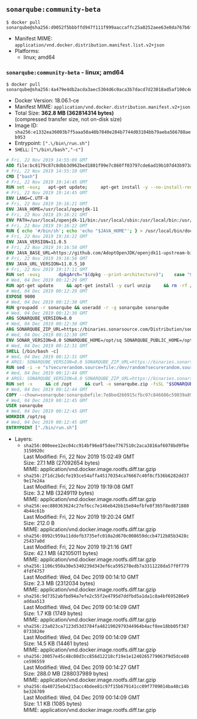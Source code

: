 ## `sonarqube:community-beta`

```console
$ docker pull sonarqube@sha256:d9052f5bbbffd947f111f999aaccaffc25a0252aee63e0da767b6fcae3ac084b
```

-	Manifest MIME: `application/vnd.docker.distribution.manifest.list.v2+json`
-	Platforms:
	-	linux; amd64

### `sonarqube:community-beta` - linux; amd64

```console
$ docker pull sonarqube@sha256:4a479e4db2acda3aec5304d6c0aca3b7dacd7d23018ad5af100c4da7b6bfc81a
```

-	Docker Version: 18.06.1-ce
-	Manifest MIME: `application/vnd.docker.distribution.manifest.v2+json`
-	Total Size: **362.8 MB (362814314 bytes)**  
	(compressed transfer size, not on-disk size)
-	Image ID: `sha256:e1332ea36003b7f5aaa50a48b7840e284b7744d03104bb79aeba566788aeb953`
-	Entrypoint: `[".\/bin\/run.sh"]`
-	`SHELL`: `["\/bin\/bash","-c"]`

```dockerfile
# Fri, 22 Nov 2019 14:55:09 GMT
ADD file:bc8179c87c8dbb3d962bed1801f99e7c860ff03797cde6ad19b107d43b973ada in / 
# Fri, 22 Nov 2019 14:55:10 GMT
CMD ["bash"]
# Fri, 22 Nov 2019 19:14:45 GMT
RUN set -eux; 	apt-get update; 	apt-get install -y --no-install-recommends 		ca-certificates p11-kit 	; 	rm -rf /var/lib/apt/lists/*
# Fri, 22 Nov 2019 19:14:45 GMT
ENV LANG=C.UTF-8
# Fri, 22 Nov 2019 19:16:21 GMT
ENV JAVA_HOME=/usr/local/openjdk-11
# Fri, 22 Nov 2019 19:16:21 GMT
ENV PATH=/usr/local/openjdk-11/bin:/usr/local/sbin:/usr/local/bin:/usr/sbin:/usr/bin:/sbin:/bin
# Fri, 22 Nov 2019 19:16:22 GMT
RUN { echo '#/bin/sh'; echo 'echo "$JAVA_HOME"'; } > /usr/local/bin/docker-java-home && chmod +x /usr/local/bin/docker-java-home && [ "$JAVA_HOME" = "$(docker-java-home)" ]
# Fri, 22 Nov 2019 19:16:22 GMT
ENV JAVA_VERSION=11.0.5
# Fri, 22 Nov 2019 19:16:58 GMT
ENV JAVA_BASE_URL=https://github.com/AdoptOpenJDK/openjdk11-upstream-binaries/releases/download/jdk-11.0.5%2B10/OpenJDK11U-jre_
# Fri, 22 Nov 2019 19:16:58 GMT
ENV JAVA_URL_VERSION=11.0.5_10
# Fri, 22 Nov 2019 19:17:11 GMT
RUN set -eux; 		dpkgArch="$(dpkg --print-architecture)"; 	case "$dpkgArch" in 		amd64) upstreamArch='x64' ;; 		arm64) upstreamArch='aarch64' ;; 		*) echo >&2 "error: unsupported architecture: $dpkgArch" ;; 	esac; 		savedAptMark="$(apt-mark showmanual)"; 	apt-get update; 	apt-get install -y --no-install-recommends 		dirmngr 		gnupg 		wget 	; 	rm -rf /var/lib/apt/lists/*; 		wget -O openjdk.tgz.asc "${JAVA_BASE_URL}${upstreamArch}_linux_${JAVA_URL_VERSION}.tar.gz.sign"; 	wget -O openjdk.tgz "${JAVA_BASE_URL}${upstreamArch}_linux_${JAVA_URL_VERSION}.tar.gz" --progress=dot:giga; 		export GNUPGHOME="$(mktemp -d)"; 	gpg --batch --keyserver ha.pool.sks-keyservers.net --keyserver-options no-self-sigs-only --recv-keys CA5F11C6CE22644D42C6AC4492EF8D39DC13168F; 	gpg --batch --keyserver ha.pool.sks-keyservers.net --recv-keys EAC843EBD3EFDB98CC772FADA5CD6035332FA671; 	gpg --batch --list-sigs --keyid-format 0xLONG CA5F11C6CE22644D42C6AC4492EF8D39DC13168F 		| tee /dev/stderr 		| grep '0xA5CD6035332FA671' 		| grep 'Andrew Haley'; 	gpg --batch --verify openjdk.tgz.asc openjdk.tgz; 	gpgconf --kill all; 	rm -rf "$GNUPGHOME"; 		mkdir -p "$JAVA_HOME"; 	tar --extract 		--file openjdk.tgz 		--directory "$JAVA_HOME" 		--strip-components 1 		--no-same-owner 	; 	rm openjdk.tgz*; 			apt-mark auto '.*' > /dev/null; 	[ -z "$savedAptMark" ] || apt-mark manual $savedAptMark > /dev/null; 	apt-get purge -y --auto-remove -o APT::AutoRemove::RecommendsImportant=false; 		{ 		echo '#!/usr/bin/env bash'; 		echo 'set -Eeuo pipefail'; 		echo 'if ! [ -d "$JAVA_HOME" ]; then echo >&2 "error: missing JAVA_HOME environment variable"; exit 1; fi'; 		echo 'cacertsFile=; for f in "$JAVA_HOME/lib/security/cacerts" "$JAVA_HOME/jre/lib/security/cacerts"; do if [ -e "$f" ]; then cacertsFile="$f"; break; fi; done'; 		echo 'if [ -z "$cacertsFile" ] || ! [ -f "$cacertsFile" ]; then echo >&2 "error: failed to find cacerts file in $JAVA_HOME"; exit 1; fi'; 		echo 'trust extract --overwrite --format=java-cacerts --filter=ca-anchors --purpose=server-auth "$cacertsFile"'; 	} > /etc/ca-certificates/update.d/docker-openjdk; 	chmod +x /etc/ca-certificates/update.d/docker-openjdk; 	/etc/ca-certificates/update.d/docker-openjdk; 		find "$JAVA_HOME/lib" -name '*.so' -exec dirname '{}' ';' | sort -u > /etc/ld.so.conf.d/docker-openjdk.conf; 	ldconfig; 		java --version
# Wed, 04 Dec 2019 00:12:29 GMT
RUN apt-get update     && apt-get install -y curl unzip     && rm -rf /var/lib/apt/lists/*
# Wed, 04 Dec 2019 00:12:29 GMT
EXPOSE 9000
# Wed, 04 Dec 2019 00:12:30 GMT
RUN groupadd -r sonarqube && useradd -r -g sonarqube sonarqube
# Wed, 04 Dec 2019 00:12:30 GMT
ARG SONARQUBE_VERSION=8.0
# Wed, 04 Dec 2019 00:12:30 GMT
ARG SONARQUBE_ZIP_URL=https://binaries.sonarsource.com/Distribution/sonarqube/sonarqube-8.0.zip
# Wed, 04 Dec 2019 00:12:30 GMT
ENV SONAR_VERSION=8.0 SONARQUBE_HOME=/opt/sq SONARQUBE_PUBLIC_HOME=/opt/sonarqube
# Wed, 04 Dec 2019 00:12:31 GMT
SHELL [/bin/bash -c]
# Wed, 04 Dec 2019 00:12:31 GMT
# ARGS: SONARQUBE_VERSION=8.0 SONARQUBE_ZIP_URL=https://binaries.sonarsource.com/Distribution/sonarqube/sonarqube-8.0.zip
RUN sed -i -e "s?securerandom.source=file:/dev/random?securerandom.source=file:/dev/urandom?g"   "$JAVA_HOME/conf/security/java.security"
# Wed, 04 Dec 2019 00:12:44 GMT
# ARGS: SONARQUBE_VERSION=8.0 SONARQUBE_ZIP_URL=https://binaries.sonarsource.com/Distribution/sonarqube/sonarqube-8.0.zip
RUN set -x     && cd /opt     && curl -o sonarqube.zip -fsSL "$SONARQUBE_ZIP_URL"     && rm -Rf "${SONARQUBE_ZIP_DIR}"     && unzip -q sonarqube.zip     && mv "sonarqube-${SONARQUBE_VERSION}" sq     && rm sonarqube.zip*     && rm --recursive --force "$SONARQUBE_HOME/bin"/*     && mv "$SONARQUBE_HOME/conf" "$SONARQUBE_HOME/conf_save"     && mv "$SONARQUBE_HOME/extensions" "$SONARQUBE_HOME/extensions_save"     && rm --recursive --force "$SONARQUBE_HOME/logs"     && rm --recursive --force "$SONARQUBE_HOME/data"     && mkdir --parents "$SONARQUBE_PUBLIC_HOME/conf"     && mkdir --parents "$SONARQUBE_PUBLIC_HOME/extensions"     && mkdir --parents "$SONARQUBE_PUBLIC_HOME/logs"     && mkdir --parents "$SONARQUBE_PUBLIC_HOME/data"     && cp --recursive "$SONARQUBE_HOME/conf_save"/* "$SONARQUBE_PUBLIC_HOME/conf/"     && cp --recursive "$SONARQUBE_HOME/extensions_save"/* "$SONARQUBE_PUBLIC_HOME/extensions/"     && ln -s "$SONARQUBE_PUBLIC_HOME/conf" "$SONARQUBE_HOME/conf"     && ln -s "$SONARQUBE_PUBLIC_HOME/extensions" "$SONARQUBE_HOME/extensions"     && ln -s "$SONARQUBE_PUBLIC_HOME/logs" "$SONARQUBE_HOME/logs"     && ln -s "$SONARQUBE_PUBLIC_HOME/data" "$SONARQUBE_HOME/data"     && chown --recursive sonarqube:sonarqube "$SONARQUBE_HOME" "$SONARQUBE_PUBLIC_HOME"
# Wed, 04 Dec 2019 00:12:44 GMT
COPY --chown=sonarqube:sonarqubefile:7e8bed266915cfbc07c846686c59039a89cda10c59553d4ba545b4c34d032e46 in /opt/sq/bin/ 
# Wed, 04 Dec 2019 00:12:45 GMT
USER sonarqube
# Wed, 04 Dec 2019 00:12:45 GMT
WORKDIR /opt/sq
# Wed, 04 Dec 2019 00:12:45 GMT
ENTRYPOINT ["./bin/run.sh"]
```

-	Layers:
	-	`sha256:000eee12ec04cc914bf96e8f5dee7767510c2aca3816af6078bd9fbe3150920c`  
		Last Modified: Fri, 22 Nov 2019 15:02:49 GMT  
		Size: 27.1 MB (27092654 bytes)  
		MIME: application/vnd.docker.image.rootfs.diff.tar.gzip
	-	`sha256:2f1dc2bdcfe193ce54affa45170354ca76667c40f8cf536b6282dd379e17e24a`  
		Last Modified: Fri, 22 Nov 2019 19:19:08 GMT  
		Size: 3.2 MB (3249119 bytes)  
		MIME: application/vnd.docker.image.rootfs.diff.tar.gzip
	-	`sha256:eec880363624c27ef6cc7e146eb42bb15e84efbfe8f365f8ed8718804b44c61b`  
		Last Modified: Fri, 22 Nov 2019 19:20:24 GMT  
		Size: 212.0 B  
		MIME: application/vnd.docker.image.rootfs.diff.tar.gzip
	-	`sha256:8992c959a11ddefb3735efc010a2d670c008659dccb4712b85b3428c25437a0d`  
		Last Modified: Fri, 22 Nov 2019 19:21:16 GMT  
		Size: 42.1 MB (42105011 bytes)  
		MIME: application/vnd.docker.image.rootfs.diff.tar.gzip
	-	`sha256:1106c950a30e5340239d343ef6ca595278edb7a3311228da57f0f7794fdf4757`  
		Last Modified: Wed, 04 Dec 2019 00:14:10 GMT  
		Size: 2.3 MB (2312034 bytes)  
		MIME: application/vnd.docker.image.rootfs.diff.tar.gzip
	-	`sha256:9d7352abfbd94a7efe2c55f2e4795d7ddfbd5a1da1c8a4bf695286e9addaa513`  
		Last Modified: Wed, 04 Dec 2019 00:14:09 GMT  
		Size: 1.7 KB (1749 bytes)  
		MIME: application/vnd.docker.image.rootfs.diff.tar.gzip
	-	`sha256:23a023ca7123d53d3784fa4821902979344964b4acf8ee18bb05f3870733824e`  
		Last Modified: Wed, 04 Dec 2019 00:14:09 GMT  
		Size: 14.5 KB (14461 bytes)  
		MIME: application/vnd.docker.image.rootfs.diff.tar.gzip
	-	`sha256:20057e45c48c08d3cc856d12218cf19e1e1240265779063f9d5dce80ce596559`  
		Last Modified: Wed, 04 Dec 2019 00:14:27 GMT  
		Size: 288.0 MB (288037989 bytes)  
		MIME: application/vnd.docker.image.rootfs.diff.tar.gzip
	-	`sha256:da40725eb4215acc4bdee81c97f15b679141cc09f7709014ba48c14bbe326709`  
		Last Modified: Wed, 04 Dec 2019 00:14:09 GMT  
		Size: 1.1 KB (1085 bytes)  
		MIME: application/vnd.docker.image.rootfs.diff.tar.gzip
